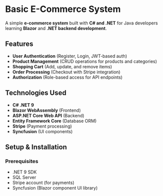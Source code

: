 # **Basic E-Commerce System**  

A simple **e-commerce system** built with **C# and .NET** for Java developers learning **Blazor** and **.NET backend development**.  

## **Features**  
- **User Authentication** (Register, Login, JWT-based auth)
- **Product Management** (CRUD operations for products and categories)
- **Shopping Cart** (Add, update, and remove items)
- **Order Processing** (Checkout with Stripe integration)
- **Authorization** (Role-based access for API endpoints)

## **Technologies Used**  
- **C# .NET 9**
- **Blazor WebAssembly** (Frontend)
- **ASP.NET Core Web API** (Backend)
- **Entity Framework Core** (Database ORM)
- **Stripe** (Payment processing)
- **Syncfusion** (UI components)

## **Setup & Installation**  

### **Prerequisites**  
- .NET 9 SDK  
- SQL Server  
- Stripe account (for payments)  
- Syncfusion (Blazor component UI library)

